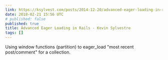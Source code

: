 ```yaml
---
link: https://ksylvest.com/posts/2014-12-20/advanced-eager-loading-in-rails
date: 2018-02-21 15:56 UTC
# published: false
published: true
title: Advanced Eager Loading in Rails - Kevin Sylvestre
tags: []
---
```


Using window functions (partition) to eager_load "most recent post/comment" for a collection.
